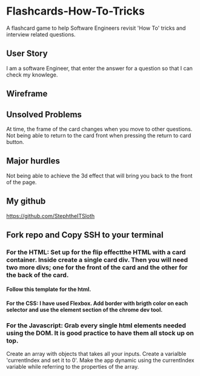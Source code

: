 # Flashcards-How-To-Tricks

A flashcard game to help Software Engineers revisit 'How To' tricks and interview related questions.

## User Story

I am a software Engineer, that enter the answer for a question so that I can check my knowlege.

## Wireframe

## Unsolved Problems

At time, the frame of the card changes when you move to other questions.
Not being able to return to the card front when pressing the return to card button.

## Major hurdles

Not being able to achieve the 3d effect that will bring you back to the front of the page.

## My github

https://github.com/StephtheITSloth

## Fork repo and Copy SSH to your terminal

### For the HTML: Set up for the flip effectthe HTML with a card container. Inside create a single card div. Then you will need two more divs; one for the front of the card and the other for the back of the card.

#### Follow this template for the html.

<container class="card">
  <div class="card-single">
    <div class="card-single-front"></div>
    <div class="card-single-back"><div>   
   </div>
 </container>

#### For the CSS: I have used Flexbox. Add border with brigth color on each selector and use the element section of the chrome dev tool.

### For the Javascript: Grab every single html elements needed using the DOM. It is good practice to have them all stock up on top.

Create an array with objects that takes all your inputs.
Create a varialble 'currentIndex and set it to 0'.
Make the app dynamic using the currentIndex variable while referring to the properties of the array.
